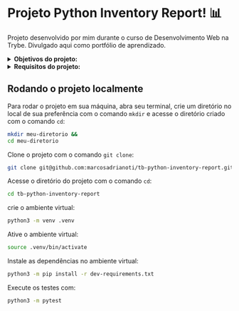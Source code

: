 # Projeto Python Inventory Report! :bar_chart:
Projeto desenvolvido por mim durante o curso de Desenvolvimento Web na Trybe. Divulgado aqui como portfólio de aprendizado.

<details>
<summary><strong>Objetivos do projeto:</strong></summary>
 
  * Desenvolver um gerador de relatórios. Deve receber arquivos contendo informações sobre um estoque e produzir um relatório abrangente com base nesses dados.
  * Verificar se sou capaz de:
    * Aplicar conceitos de Programação Orientada a Objetos em Python.
    * Implementar leitura e escrita de arquivos CSV e JSON em Python.
</details>
<details>
<summary><strong> Requisitos do projeto:</strong></summary>

  *  Testar o construtor/inicializador do objeto Produto.
  *  Testar o relatório individual gerado por Produto.
  *  Criar a Interface `Importer`.
  *  Criar a classe `JsonImporter`.
  *  Criar a classe `Inventory`.
  *  Criar o protocolo `Report`.
  *  Criar o relatório `SimpleReport`.
</details>
  
## Rodando o projeto localmente

Para rodar o projeto em sua máquina, abra seu terminal, crie um diretório no local de sua preferência com o comando `mkdir` e acesse o diretório criado com o comando `cd`:

```bash
mkdir meu-diretorio &&
cd meu-diretorio
```

Clone o projeto com o comando `git clone`:

```bash
git clone git@github.com:marcosadrianoti/tb-python-inventory-report.git
```

Acesse o diretório do projeto com o comando `cd`:

```bash
cd tb-python-inventory-report
```

crie o ambiente virtual:
```bash
python3 -m venv .venv
```

Ative o ambiente virtual:
```bash
source .venv/bin/activate
```

Instale as dependências no ambiente virtual:
```bash
python3 -m pip install -r dev-requirements.txt
```

Execute os testes com:
```bash
python3 -m pytest
```
